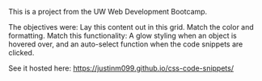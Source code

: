 This is a project from the UW Web Development Bootcamp.

The objectives were:
Lay this content out in this grid.
Match the color and formatting.
Match this functionality: A glow styling when an object is hovered over, and an auto-select function when the code snippets are clicked.

See it hosted here: 
https://justinm099.github.io/css-code-snippets/

